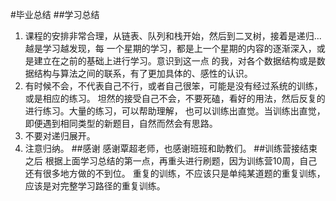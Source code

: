 #毕业总结
##学习总结
1. 课程的安排非常合理，从链表、队列和栈开始，然后到二叉树，接着是递归...越是学习越发现，每
一个星期的学习，都是上一个星期的内容的逐渐深入，或是建立在之前的基础上进行学习。意识到这一点
的我，对各个数据结构或是数据结构与算法之间的联系，有了更加具体的、感性的认识。
2. 有时候不会，不代表自己不行，或者自己很笨，可能是没有经过系统的训练，或是相应的练习。
坦然的接受自己不会，不要死磕，看好的用法，然后反复的进行练习。大量的练习，可以帮助理解，
也可以训练出直觉。当训练出直觉，即便遇到相同类型的新题目，自然而然会有思路。
3. 不要对递归展开。
4. 注意归纳。
##感谢
感谢覃超老师，也感谢班班和助教们。
##训练营接结束之后
根据上面学习总结的第一点，再重头进行刷题，因为训练营10周，自己还有很多地方做的不到位。
重复的训练，不应该只是单纯某道题的重复训练，应该是对完整学习路径的重复训练。